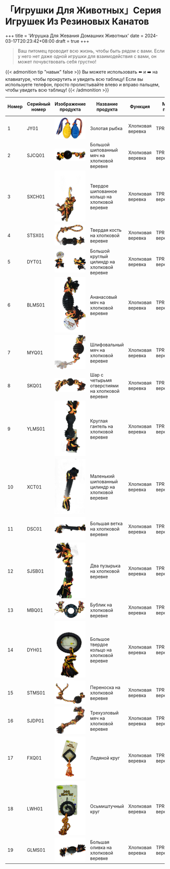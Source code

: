 # 「Игрушки Для Животных」Серия Игрушек Из Резиновых Канатов

+++
title = 'Игрушка Для Жевания Домашних Животных'
date = 2024-03-17T20:23:42+08:00
draft = true
+++
>Ваш питомец проводит всю жизнь, чтобы быть рядом с вами. Если у него нет даже одной игрушки для взаимодействия с вами, он может почувствовать себя грустно!

{{< admonition tip "навык" false >}}
Вы можете использовать ⬅️ и ➡️ на клавиатуре, чтобы прокрутить и увидеть всю таблицу! Если вы используете телефон, просто пролистывайте влево и вправо пальцем, чтобы увидеть всю таблицу!
{{< /admonition >}}

| Номер | Серийный номер | Изображение продукта | Название продукта | Функция | Материал продукта | Размер продукта (см) | Вес/шт (г) | Количество в коробке | Размер коробки (см) | Нетто | Брутто | Минимальный заказ на цвет |
| ----- | --------------- | ------------------- | ----------------- | ------- | ----------------- | --------------------- | ----------- | -------------------- | -------------------- | ------ | ------ | ------------------------ |
| 1     | JY01            |![「Игрушки Для Животных」Серия Игрушек Из Резиновых Канатов](/images/pet/4-1.webp)                   | Золотая рыбка      | Хлопковая веревка | TPR+Ткань         | 31x6.5                | 116         | 48                   | 43x33x28             | 5.6    | 6.8    | 2880                     |
| 2     | SJCQ01          |![「Игрушки Для Животных」Серия Игрушек Из Резиновых Канатов](/images/pet/4-2.webp)                    | Большой шипованный мяч на хлопковой веревке | Хлопковая веревка | TPR+Хлопковая веревка | 37x11                 | 230         | 24                   | 49x41x34.5           | 5.6    | 6.9    | 2880                     |
| 3     | SXCH01          |![「Игрушки Для Животных」Серия Игрушек Из Резиновых Канатов](/images/pet/4-3.webp)                    | Твердое шипованное кольцо на хлопковой веревке | Хлопковая веревка | TPR+Хлопковая веревка | 29x12                 | 160         | 48                   | 36x33x30             | 7.6    | 8.9    | 2880                     |
| 4     | STSX01          |![「Игрушки Для Животных」Серия Игрушек Из Резиновых Канатов](/images/pet/4-4.webp)                    | Твердая кость на хлопковой веревке | Хлопковая веревка | TPR+Хлопковая веревка | 47x7                  | 185         | 48                   | 50x33x16             | 8.88   | 9.91   | 2880                     |
| 5     | DYT01           |![「Игрушки Для Животных」Серия Игрушек Из Резиновых Канатов](/images/pet/4-5.webp)                    | Большой круглый цилиндр на хлопковой веревке | Хлопковая веревка | TPR+Хлопковая веревка | 37x6.5                | 190         | 24                   | 28x24x24             | 4.6    | 5.3    | 2880                     |
| 6     | BLMS01          |![「Игрушки Для Животных」Серия Игрушек Из Резиновых Канатов](/images/pet/4-6.webp)                    | Ананасовый мяч на хлопковой веревке | Хлопковая веревка | TPR+Хлопковая веревка | 36x7.5                | 360         | 24                   | 48x32x32             | 8.7    | 9.92   | 2880                     |
| 7     | MYQ01           |![「Игрушки Для Животных」Серия Игрушек Из Резиновых Канатов](/images/pet/4-7.webp)                    | Шлифовальный мяч на хлопковой веревке | Хлопковая веревка | TPR+Хлопковая веревка | 31x6.5                | 180         | 48                   | 40x25x25             | 8.6    | 9.92   | 2880                     |
| 8     | SKQ01           |![「Игрушки Для Животных」Серия Игрушек Из Резиновых Канатов](/images/pet/4-8.webp)                    | Шар с четырьмя отверстиями на хлопковой веревке | Хлопковая веревка | TPR+Хлопковая веревка | 31x6.8                | 150         | 48                   | 40x25x25             | 7.2    | 8.6    | 2880                     |
| 9     | YLMS01          |![「Игрушки Для Животных」Серия Игрушек Из Резиновых Канатов](/images/pet/4-9.webp)                    | Круглая гантель на хлопковой веревке | Хлопковая веревка | TPR+Хлопковая веревка | 34x6                  | 170         | 24                   | 31.5x27.5x25.5       | 4.1    | 4.9    | 2880                     |
| 10    | XCT01           |![「Игрушки Для Животных」Серия Игрушек Из Резиновых Канатов](/images/pet/4-10.webp)                    | Маленький шипованный цилиндр на хлопковой веревке | Хлопковая веревка | TPR+Хлопковая веревка | 24x3                  | 61          | 24                   | 48x32x32             | 4      | 4.5    | 2880                     |
| 11    | DSC01           |![「Игрушки Для Животных」Серия Игрушек Из Резиновых Канатов](/images/pet/4-11.webp)                    | Большая ветка на хлопковой веревке | Хлопковая веревка | TPR+Хлопковая веревка | 38x5                  | 160         | 48                   | 32x32x28             | 7.7    | 8.9    | 2880                     |
| 12    | SJSB01          |![「Игрушки Для Животных」Серия Игрушек Из Резиновых Канатов](/images/pet/4-12.webp)                    | Два пузырька на хлопковой веревке | Хлопковая веревка | TPR+Хлопковая веревка | 23x3                  | 75          | 48                   | 40x21x22.5           | 3.7    | 4.2    | 2880                     |
| 13    | MBQ01           |![「Игрушки Для Животных」Серия Игрушек Из Резиновых Канатов](/images/pet/4-13.webp)                    | Бублик на хлопковой веревке | Хлопковая веревка | TPR+Хлопковая веревка | 30x11.5               | 200         | 24                   | 48x32x32             | 7      | 7.5    | 2880                     |
| 14    | DYH01           |![「Игрушки Для Животных」Серия Игрушек Из Резиновых Канатов](/images/pet/4-14.webp)                    | Большое твердое кольцо на хлопковой веревке | Хлопковая веревка | TPR+Хлопковая веревка | 27x14                 | 195         | 48                   | 43x42x37.5           | 9.3    | 10.58  | 2880                     |
| 15    | STMS01          |![「Игрушки Для Животных」Серия Игрушек Из Резиновых Канатов](/images/pet/4-15.webp)                    | Переноска на хлопковой веревке | Хлопковая веревка | TPR+Хлопковая веревка | 40x12                 | 195         | 48                   | 45x45x48             | 9.3    | 10.58  | 2880                     |
| 16    | SJDP01          |![「Игрушки Для Животных」Серия Игрушек Из Резиновых Канатов](/images/pet/4-16.webp)                    | Трехузловый мяч на хлопковой веревке | Хлопковая веревка | TPR+Хлопковая веревка | 35x3                  | 95          | 48                   | 37x33x20.5           | 4.6    | 5.6    | 2880                     |
| 17    | FXQ01           |![「Игрушки Для Животных」Серия Игрушек Из Резиновых Канатов](/images/pet/4-17.webp)                    | Ледяной круг | Хлопковая веревка | TPR+Хлопковая веревка | 21x10                 | 78          | 72                   | 54x41x28.5           | 5.7    | 6.5    | 2880                     |
| 18    | LWH01           |![「Игрушки Для Животных」Серия Игрушек Из Резиновых Канатов](/images/pet/4-18.webp)                    | Осьмиштучный круг | Хлопковая веревка | TPR+Хлопковая веревка | 17x7.5                | 70          | 72                   | 54x41x28.5           | 5.1    | 5.8    | 2880                     |
| 19    | GLMS01          |![「Игрушки Для Животных」Серия Игрушек Из Резиновых Канатов](/images/pet/4-19.webp)                    | Большая оливка на хлопковой веревке | Хлопковая веревка | TPR+Хлопковая веревка | 27x7                  | 145         | 48                   | 41x41x49.5           | 6.9    | 7.8    | 2880                     |

